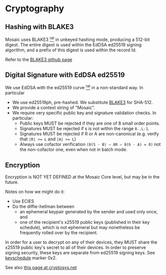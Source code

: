 # Cryptography

## Hashing with BLAKE3

Mosaic uses BLAKE3 [<sup>rat</sup>](rationale.md#blake3)
in unkeyed hashing mode, producing a 512-bit digest. The entire digest is
used within the EdDSA ed25519 signing algorithm, and a prefix of this digest is used within
the record Id.

Refer to the [BLAKE3 github page](https://github.com/BLAKE3-team/BLAKE3)


## Digital Signature with EdDSA ed25519

We use <t>EdDSA with the ed25519 curve</t> [<sup>rat</sup>](rationale.md#eddsa-ed25519)
in a non-standard way. In particular

* We use ed25519ph, pre-hashed. We substitute [BLAKE3](#hashing-with-blake3) for SHA-512.
* We provide a context string of "Mosaic".
* We require very specific public key and signature validation checks. In particular:
    * Public keys MUST be rejected if they are one of 8 small order points.
    * Signatures MUST be rejected if s is not within the range `0..L-1`.
    * Signatures MUST be rejected if R or A are non-canonical
      (e.g. verify that `|R| >= L` and `|A| >= L`)
    * Always use cofactor verification `(8(S · B) − 8R − 8(h · A) = 0)` not the
      non-cofactor one, even when not in batch mode.

## Encryption

Encryption is NOT YET DEFINED at the Mosaic Core level, but may be in the future.

Notes on how we might do it:

* Use ECIES
* Do the diffie-hellman between
    * an ephemeral keypair generated by the sender and used only once, and
    * one of the recipient's x25519 public keys (published in their key
      schedule), which is not ephemeral but may nonetheless be frequently
      rolled over by the recipient.

In order for a user to decrypt on any of their devices, they MUST share the x25519 public key's
secret to all of their devices. In order to preserve signing security, these keys are separate
from ed25519 signing keys. See [keyschedule](keyschedule.md) marker 0x2.

See also [this page at cryptosys.net](https://www.cryptosys.net/pki/manpki/pki_eccsafecurves.html)
